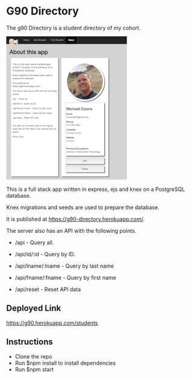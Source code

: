 # G90 Directory

The g90 Directory is a student directory of my cohort.

![g90 Dir](/g90dir.png)


This is a full stack app written in express, ejs and knex on a PostgreSQL database.

Knex migrations and seeds are used to prepare the database.

It is published at https://g90-directory.herokuapp.com/.

The server also has an API with the following points.

* /api - Query all.

* /api/id/:id - Query by ID.

* /api/lname/:lname - Query by last name

* /api/fname/:fname - Query by first name

* /api/reset - Reset API data


## Deployed Link

https://g90.herokuapp.com/students

## Instructions

  - Clone the repo
  - Run $npm install to install dependencies
  - Run $npm start
